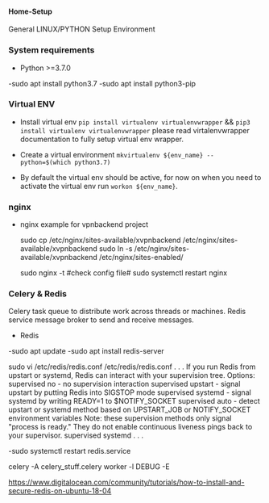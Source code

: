 
#### Home-Setup
General LINUX/PYTHON Setup Environment

### System requirements ###

* Python >=3.7.0

-sudo apt install python3.7
-sudo apt install python3-pip

### Virtual ENV ###

* Install virtual env `pip install virtualenv virtualenvwrapper` && `pip3 install virtualenv virtualenvwrapper` please read virtalenvwrapper documentation to fully setup virtual env wrapper.

* Create a virtual environment `mkvirtualenv ${env_name} --python=$(which python3.7)`

* By default the virtual env should be active, for now on when you need to activate the virtual env run `workon ${env_name}`.

### nginx  ###

* nginx example for vpnbackend project

    sudo cp /etc/nginx/sites-available/xvpnbackend  /etc/nginx/sites-available/xvpnbackend 
    sudo ln -s /etc/nginx/sites-available/xvpnbackend /etc/nginx/sites-enabled/
    
    sudo nginx -t               #check config file#
    sudo systemctl restart nginx
    
    

### Celery & Redis  ###

 Celery task queue to distribute work across threads or machines.
 Redis service message broker to send and receive messages.
* Redis 

-sudo apt update
-sudo apt install redis-server

sudo vi /etc/redis/redis.conf
/etc/redis/redis.conf
. . .
 If you run Redis from upstart or systemd, Redis can interact with your
 supervision tree. Options:
   supervised no      - no supervision interaction
   supervised upstart - signal upstart by putting Redis into SIGSTOP mode
   supervised systemd - signal systemd by writing READY=1 to $NOTIFY_SOCKET
   supervised auto    - detect upstart or systemd method based on
                        UPSTART_JOB or NOTIFY_SOCKET environment variables
 Note: these supervision methods only signal "process is ready."
       They do not enable continuous liveness pings back to your supervisor.
supervised systemd
. . .

-sudo systemctl restart redis.service

celery -A celery_stuff.celery worker -l DEBUG -E

https://www.digitalocean.com/community/tutorials/how-to-install-and-secure-redis-on-ubuntu-18-04





